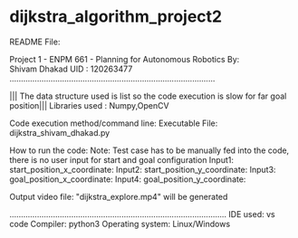 # dijkstra_algorithm_project2


README File:

Project 1 - ENPM 661 - Planning for Autonomous Robotics
By:  
Shivam Dhakad
UID : 120263477
..........................................................................................

||| The data structure used is list so the code execution is slow for far goal position|||
Libraries used : Numpy,OpenCV

Code execution method/command line: Executable File: dijkstra_shivam_dhakad.py

How to run the code:
Note: Test case has to be manually fed into the code, there is no user input for start and goal configuration
Input1: start_position_x_coordinate:
Input2: start_position_y_coordinate:
Input3: goal_position_x_coordinate:
Input4: goal_position_y_coordinate:

Output
video file: "dijkstra_explore.mp4" will be generated

...............................................................................................
IDE used: vs code
Compiler: python3
Operating system: Linux/Windows

